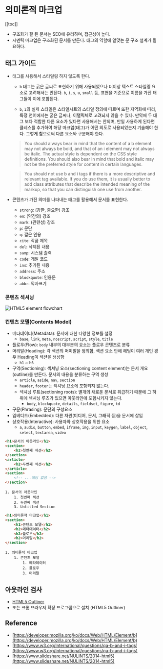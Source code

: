 # 의미론적 마크업

[[toc]]

- 구조화가 잘 된 문서는 SEO에 유리하며, 접근성이 높다.
- 시멘틱 마크업은 구조화된 문서를 만든다. 태그의 역할에 알맞는 문 구조 설계가 필요하다.

## 태그 가이드

- 태그를 사용해서 스타일링 하지 않도록 한다.
    - `b` 태그는 굵은 글씨로 표현하기 위해 사용되었으나 더이상 텍스트 스타일링 요소로 고려해서는 안된다. `b`, `i`, `s`, `u`, `small` 등, 표현을 기준으로 이름을 가진 태그들이 이에 포함된다.
   
    - `b`, `ì`의 실제 스타일은 스타일시트의 스타일 정의에 따르며 또한 지역화에 따라, 특정 언어에서는 굵은 글씨나, 이탤릭체로 고려되지 않을 수 있다. 만약에 두 태그 보다 적합한 다른 요소가 있다면 사용해서는 안되며, 만일 사용하게 된다면 클레스를 추가하여 해당 마크업(태그)가 어떤 의도로 사용되었는지 기술해야 한다. 그렇게 함으로써 다른 요소와 구분해야 한다.

    > You should always bear in mind that the content of a b element may not always be bold, and that of an i element may not always be italic. The actual style is dependent on the CSS style definitions. You should also bear in mind that bold and italic may not be the preferred style for content in certain languages.
  
    >  You should not use b and i tags if there is a more descriptive and relevant tag available. If you do use them, it is usually better to add class attributes that describe the intended meaning of the markup, so that you can distinguish one use from another.

- 콘텐츠가 가진 의미를 나타내는 태그를 활용해서 문서를 표현한다.
    - `strong`: (강한, 중요한) 강조
    - `em`: (약간의) 강조
    - `mark`: (관련성) 강조
    - `p`: 문단
    - `q`: 짧은 인용
    - `cite`: 작품 제목
    - `del`: 삭제된 내용
    - `samp`: 시스템 출력
    - `code`: 개발 코드
    - `ins`: 추가된 내용
    - `address`: 주소
    - `blockquote`: 인용문
    - `abbr`: 약자표기
    
### 콘텐츠 섹셔닝
    
![HTML5 element flowchart](@assets/html/semantic-markup/flow-chart.png)

### 컨텐츠 모델(Contents Model)

- 메타데이터(Metadata): 문서에 대한 다양한 정보를 설정
    - `base`, `link`, `meta`, `noscript`, `script`, `style`, `title`
- 플로우(Flow): `body` 내부의 대부분의 요소는 플로우 콘텐츠로 분류
- 머리말(Heading): 각 섹션의 머미말을 정의함, 섹션 요소 안에 헤딩이 여러 개인 경우 Heading이 섹션을 생성함
    - `h1` ~ `h6`
- 구역(Sectioning): 섹셔닝 요소(sectioning content element)는 문서 개요(outline)를 만든다. 문서의 내용을 분류하는 구역 생성
    - `article`, `aside`, `nav`, `section`
    - `header`, `footer`는 섹셔닝 요소에 포함되지 않는다.
    - 섹셔닝 루트(sectioning roots): 별개의 새로운 문서로 취급하기 때문에 그 하위에 섹셔닝 루츠가 있으면 아웃라인에 포함시키지 않는다. 
        - `body`, `blockquote`, `details`, `fieldset`, `figure`, `td`
- 구문(Phrasing): 문단의 구성요소
- 임베디드(Embedded): 다른 자원(미디어, 문서, 그래픽 등)을 문서에 삽입
- 상호작용(Interactive): 사용자와 상호작용을 위한 요소
    - `a`, `audio`, `button`, `embed`, `iframe`, `img`, `input`, `keygen`, `label`, `object`, `select`, `textarea`, `video`

```html
<h1>문서의 아웃라인</h1>
<section>
    <h2>첫번째 섹션</h2>
</section>
<article>
    <h2>두번째 섹션</h2>
</article>
<section>
    <!-- ...헤딩 없음 -->
</section>
```

```
1. 문서의 아웃라인
    1. 첫번째 섹션
    2. 두번째 섹션
    3. Untitled Section
```

```html
<h1>의미론적 마크업</h1>
<section>
    <h1>콘텐츠 모델</h1>
    <h2>메타데이터</h2>
    <h2>플로우</h2>
    <h2>머리말</h2>
</section>
```

```
1. 의미론적 마크업
    1. 콘텐츠 모델
        1. 메타데이터
        2. 플로우
        3. 머리말
```

## 아웃라인 검사

- [HTML5 Outliner](https://gsnedders.html5.org/outliner/)
- 또는 크롬 브라우저 확장 프로그램으로 설치 (HTML5 Outliner)

## Reference 

- [https://developer.mozilla.org/ko/docs/Web/HTML/Element/b](https://developer.mozilla.org/ko/docs/Web/HTML/Element/b)
- [https://www.w3.org/International/questions/qa-b-and-i-tags](https://www.w3.org/International/questions/qa-b-and-i-tags)
- [https://www.slideshare.net/NULINTS/2014-html5](https://www.slideshare.net/NULINTS/2014-html5)
